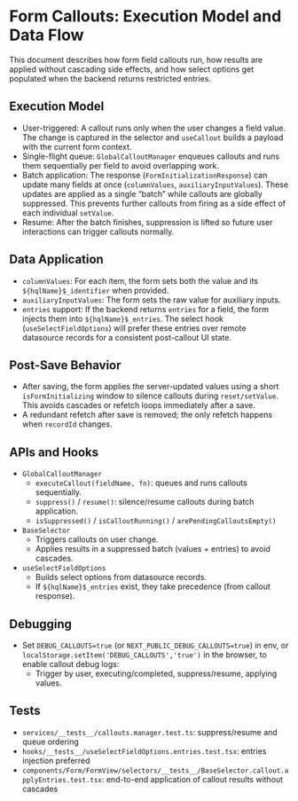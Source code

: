 # Form Callouts: Execution Model and Data Flow

This document describes how form field callouts run, how results are applied without cascading side effects, and how select options get populated when the backend returns restricted entries.

## Execution Model

- User-triggered: A callout runs only when the user changes a field value. The change is captured in the selector and `useCallout` builds a payload with the current form context.
- Single-flight queue: `GlobalCalloutManager` enqueues callouts and runs them sequentially per field to avoid overlapping work.
- Batch application: The response (`FormInitializationResponse`) can update many fields at once (`columnValues`, `auxiliaryInputValues`). These updates are applied as a single “batch” while callouts are globally suppressed. This prevents further callouts from firing as a side effect of each individual `setValue`.
- Resume: After the batch finishes, suppression is lifted so future user interactions can trigger callouts normally.

## Data Application

- `columnValues`: For each item, the form sets both the value and its `${hqlName}$_identifier` when provided.
- `auxiliaryInputValues`: The form sets the raw value for auxiliary inputs.
- `entries` support: If the backend returns `entries` for a field, the form injects them into `${hqlName}$_entries`. The select hook (`useSelectFieldOptions`) will prefer these entries over remote datasource records for a consistent post-callout UI state.

## Post-Save Behavior

- After saving, the form applies the server-updated values using a short `isFormInitializing` window to silence callouts during `reset/setValue`. This avoids cascades or refetch loops immediately after a save.
- A redundant refetch after save is removed; the only refetch happens when `recordId` changes.

## APIs and Hooks

- `GlobalCalloutManager`
  - `executeCallout(fieldName, fn)`: queues and runs callouts sequentially.
  - `suppress()` / `resume()`: silence/resume callouts during batch application.
  - `isSuppressed()` / `isCalloutRunning()` / `arePendingCalloutsEmpty()`
- `BaseSelector`
  - Triggers callouts on user change.
  - Applies results in a suppressed batch (values + entries) to avoid cascades.
- `useSelectFieldOptions`
  - Builds select options from datasource records.
  - If `${hqlName}$_entries` exist, they take precedence (from callout response).

## Debugging

- Set `DEBUG_CALLOUTS=true` (or `NEXT_PUBLIC_DEBUG_CALLOUTS=true`) in env, or `localStorage.setItem('DEBUG_CALLOUTS','true')` in the browser, to enable callout debug logs:
  - Trigger by user, executing/completed, suppress/resume, applying values.

## Tests

- `services/__tests__/callouts.manager.test.ts`: suppress/resume and queue ordering
- `hooks/__tests__/useSelectFieldOptions.entries.test.tsx`: entries injection preferred
- `components/Form/FormView/selectors/__tests__/BaseSelector.callout.applyEntries.test.tsx`: end-to-end application of callout results without cascades

